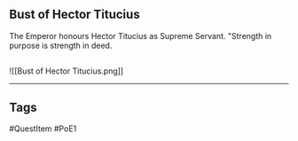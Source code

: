 ## Bust of Hector Titucius
The Emperor honours Hector Titucius as Supreme Servant.
"Strength in purpose is strength in deed.
## 
![[Bust of Hector Titucius.png]]

---
## Tags
#QuestItem
#PoE1
